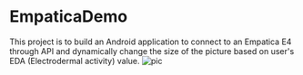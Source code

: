# EmpaticaDemo
This project is to build an Android application to connect to an Empatica E4 through API and dynamically change the size of the picture based on user's EDA (Electrodermal activity) value.
![pic](https://cloud.githubusercontent.com/assets/13427214/20034146/9a59e9e8-a38a-11e6-82bd-1370a6e9d17b.png)

